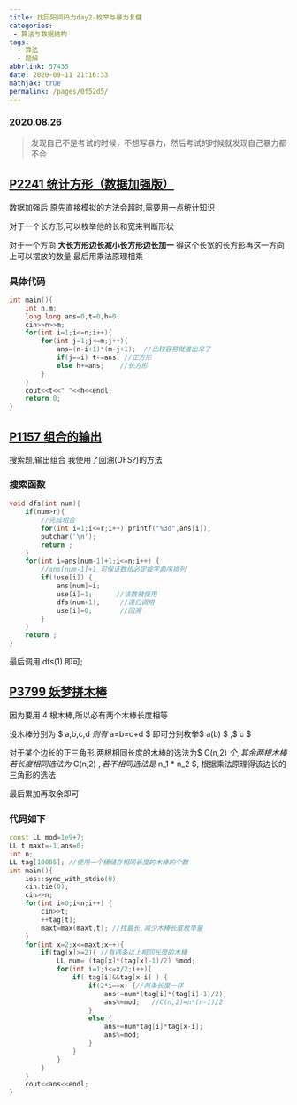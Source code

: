 ```yaml
---
title: 找回阳间码力day2-枚举与暴力复健
categories: 
 - 算法与数据结构
tags: 
  - 算法
  - 题解
abbrlink: 57435
date: 2020-09-11 21:16:33
mathjax: true
permalink: /pages/0f52d5/
---
```


### 2020.08.26

> 发现自己不是考试的时候，不想写暴力，然后考试的时候就发现自己暴力都不会

## [P2241 统计方形（数据加强版）](https://www.luogu.com.cn/problem/P2241)

数据加强后,原先直接模拟的方法会超时,需要用一点统计知识

对于一个长方形,可以枚举他的长和宽来判断形状

对于一个方向 **大长方形边长减小长方形边长加一**
得这个长宽的长方形再这一方向上可以摆放的数量,最后用乘法原理相乘

### 具体代码

```cpp
int main(){
	int n,m;
	long long ans=0,t=0,h=0;
	cin>>n>>m;
	for(int i=1;i<=n;i++){
		for(int j=1;j<=m;j++){
			ans=(n-i+1)*(m-j+1);  //比较容易就推出来了
			if(j==i) t+=ans; //正方形
			else h+=ans;    //长方形
		}
	}
	cout<<t<<" "<<h<<endl;
	return 0;
}
```

## [P1157 组合的输出](https://www.luogu.com.cn/problem/P1157)

搜索题,输出组合
我使用了回溯(DFS?)的方法

### 搜索函数

```cpp
void dfs(int num){
    if(num>r){
        //完成组合
        for(int i=1;i<=r;i++) printf("%3d",ans[i]);
        putchar('\n');
        return ;
    }
    for(int i=ans[num-1]+1;i<=n;i++) {
        //ans[num-1]+1 可保证数组必定按字典序排列
        if(!use[i]) {
            ans[num]=i;
            use[i]=1;      //该数被使用
            dfs(num+1);     //递归调用
            use[i]=0;       //回溯
        }
    }
    return ;
}
```

最后调用 dfs(1) 即可;

## [P3799 妖梦拼木棒](https://www.luogu.com.cn/problem/P3799)

因为要用 4 根木棒,所以必有两个木棒长度相等

设木棒分别为 $ a,b,c,d $则有$ a=b=c+d $
即可分别枚举$ a(b) $ ,$ c $

对于某个边长的正三角形,两根相同长度的木棒的选法为$ C(n,2) $个,
其余两根木棒若长度相同选法为$ C(n,2) $,
若不相同选法是$ n_1 \* n_2 $,
根据乘法原理得该边长的三角形的选法

最后累加再取余即可

### 代码如下

```cpp
const LL mod=1e9+7;
LL t,maxt=-1,ans=0;
int n;
LL tag[10005]; //使用一个桶储存相同长度的木棒的个数
int main(){
    ios::sync_with_stdio(0);
    cin.tie(0);
    cin>>n;
    for(int i=0;i<n;i++) {
        cin>>t;
        ++tag[t];
        maxt=max(maxt,t); //找最长,减少木棒长度枚举量
    }
    for(int x=2;x<=maxt;x++){
        if(tag[x]>=2){ //有两条以上相同长度的木棒
            LL num= (tag[x]*(tag[x]-1)/2) %mod;
            for(int i=1;i<=x/2;i++){
                if( tag[i]&&tag[x-i] ) {
                    if(2*i==x) {//两条长度一样
                        ans+=num*(tag[i]*(tag[i]-1)/2);
                        ans%=mod;   //C(n,2)=n*(n-1)/2
                    }
                    else {
                        ans+=num*tag[i]*tag[x-i];
                        ans%=mod;
                    }
                }
            }
        }
    }
    cout<<ans<<endl;
}
```

